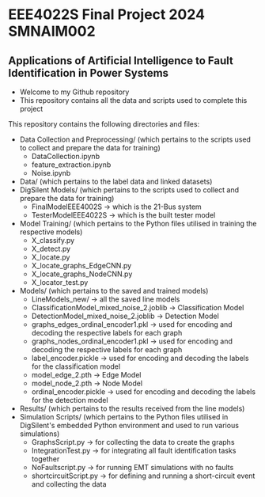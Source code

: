 # EEE4022S Final Project 2024 SMNAIM002
## Applications of Artificial Intelligence to Fault Identification in Power Systems
* Welcome to my Github repository
* This repository contains all the data and scripts used to complete this project

This repository contains the following directories and files:
- Data Collection and Preprocessing/ (which pertains to the scripts used to collect and prepare the data for training)
  - DataCollection.ipynb
  - feature_extraction.ipynb
  - Noise.ipynb
- Data/ (which pertains to the label data and linked datasets)
- DigSilent Models/  (which pertains to the scripts used to collect and prepare the data for training)
  - FinalModelEEE4002S -> which is the 21-Bus system
  - TesterModelEEE4022S -> which is the built tester model
- Model Training/ (which pertains to the Python files utilised in training the respective models)
  - X_classify.py
  - X_detect.py
  - X_locate.py
  - X_locate_graphs_EdgeCNN.py
  - X_locate_graphs_NodeCNN.py
  - X_locator_test.py
- Models/ (which pertains to the saved and trained models)
  - LineModels_new/ -> all the saved line models
  - ClassificationModel_mixed_noise_2.joblib -> Classification Model
  - DetectionModel_mixed_noise_2.joblib -> Detection Model
  - graphs_edges_ordinal_encoder1.pkl -> used for encoding and decoding the respective labels for each graph
  - graphs_nodes_ordinal_encoder1.pkl -> used for encoding and decoding the respective labels for each graph
  - label_encoder.pickle -> used for encoding and decoding the labels for the classification model
  - model_edge_2.pth -> Edge Model
  - model_node_2.pth -> Node Model
  - ordinal_encoder.pickle -> used for encoding and decoding the labels for the detection model
- Results/  (which pertains to the results received from the line models)
- Simulation Scripts/ (which pertains to the Python files utilised in DigSilent's embedded Python environment and used to run various simulations)
  - GraphsScript.py -> for collecting the data to create the graphs
  - IntegrationTest.py -> for integrating all fault identification tasks together
  - NoFaultscript.py -> for running EMT simulations with no faults
  - shortcircuitScript.py -> for defining and running a short-circuit event and collecting the data 


